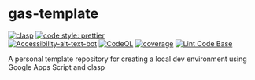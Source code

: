 # gas-template

[![clasp](https://img.shields.io/badge/built%20with-clasp-4285f4.svg?style=flat-square)](https://github.com/google/clasp) [![code style: prettier](https://img.shields.io/badge/code_style-prettier-ff69b4.svg?style=flat-square)](https://github.com/prettier/prettier)  
[![Accessibility-alt-text-bot](https://github.com/ttsukagoshi/gas-template/actions/workflows/a11y-alt-text-bot.yml/badge.svg)](https://github.com/ttsukagoshi/gas-template/actions/workflows/a11y-alt-text-bot.yml) [![CodeQL](https://github.com/ttsukagoshi/gas-template/actions/workflows/codeql.yml/badge.svg)](https://github.com/ttsukagoshi/gas-template/actions/workflows/codeql.yml) [![coverage](https://github.com/ttsukagoshi/gas-template/actions/workflows/coverage.yml/badge.svg)](https://github.com/ttsukagoshi/gas-template/actions/workflows/coverage.yml) [![Lint Code Base](https://github.com/ttsukagoshi/gas-template/actions/workflows/linter.yml/badge.svg)](https://github.com/ttsukagoshi/gas-template/actions/workflows/linter.yml)

A personal template repository for creating a local dev environment using Google Apps Script and clasp
